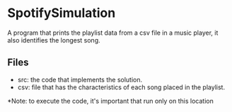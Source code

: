 # SpotifySimulation
A program that prints the playlist data from a csv file in a music player, it also identifies the longest song.
## Files
- src: the code that implements the solution.
- csv: file that has the characteristics of each song placed in the playlist.

*Note: to execute the code, it's important that run only on this location
